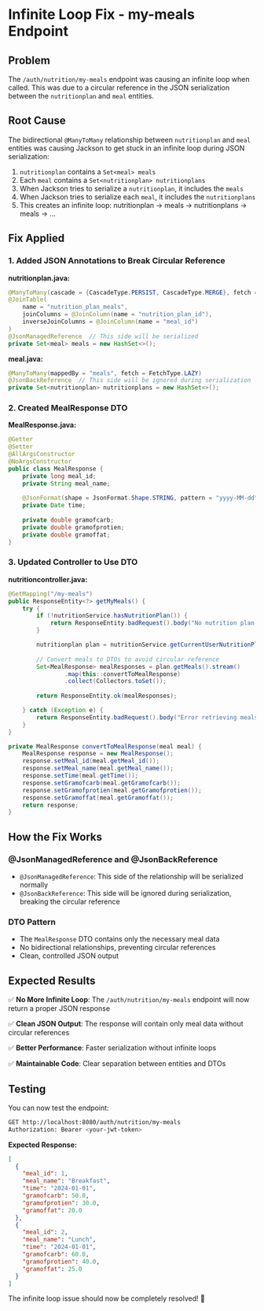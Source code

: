 # Infinite Loop Fix - my-meals Endpoint

## Problem
The `/auth/nutrition/my-meals` endpoint was causing an infinite loop when called. This was due to a circular reference in the JSON serialization between the `nutritionplan` and `meal` entities.

## Root Cause
The bidirectional `@ManyToMany` relationship between `nutritionplan` and `meal` entities was causing Jackson to get stuck in an infinite loop during JSON serialization:

1. `nutritionplan` contains a `Set<meal> meals`
2. Each `meal` contains a `Set<nutritionplan> nutritionplans`
3. When Jackson tries to serialize a `nutritionplan`, it includes the `meals`
4. When Jackson tries to serialize each `meal`, it includes the `nutritionplans`
5. This creates an infinite loop: nutritionplan → meals → nutritionplans → meals → ...

## Fix Applied

### 1. **Added JSON Annotations to Break Circular Reference**

**nutritionplan.java:**
```java
@ManyToMany(cascade = {CascadeType.PERSIST, CascadeType.MERGE}, fetch = FetchType.LAZY)
@JoinTable(
    name = "nutrition_plan_meals",
    joinColumns = @JoinColumn(name = "nutrition_plan_id"),
    inverseJoinColumns = @JoinColumn(name = "meal_id")
)
@JsonManagedReference  // This side will be serialized
private Set<meal> meals = new HashSet<>();
```

**meal.java:**
```java
@ManyToMany(mappedBy = "meals", fetch = FetchType.LAZY)
@JsonBackReference  // This side will be ignored during serialization
private Set<nutritionplan> nutritionplans = new HashSet<>();
```

### 2. **Created MealResponse DTO**

**MealResponse.java:**
```java
@Getter
@Setter
@AllArgsConstructor
@NoArgsConstructor
public class MealResponse {
    private long meal_id;
    private String meal_name;
    
    @JsonFormat(shape = JsonFormat.Shape.STRING, pattern = "yyyy-MM-dd")
    private Date time;
    
    private double gramofcarb;
    private double gramofprotien;
    private double gramoffat;
}
```

### 3. **Updated Controller to Use DTO**

**nutritioncontroller.java:**
```java
@GetMapping("/my-meals")
public ResponseEntity<?> getMyMeals() {
    try {
        if (!nutritionService.hasNutritionPlan()) {
            return ResponseEntity.badRequest().body("No nutrition plan assigned yet. Please contact your coach.");
        }

        nutritionplan plan = nutritionService.getCurrentUserNutritionPlan();
        
        // Convert meals to DTOs to avoid circular reference
        Set<MealResponse> mealResponses = plan.getMeals().stream()
                .map(this::convertToMealResponse)
                .collect(Collectors.toSet());
        
        return ResponseEntity.ok(mealResponses);

    } catch (Exception e) {
        return ResponseEntity.badRequest().body("Error retrieving meals: " + e.getMessage());
    }
}

private MealResponse convertToMealResponse(meal meal) {
    MealResponse response = new MealResponse();
    response.setMeal_id(meal.getMeal_id());
    response.setMeal_name(meal.getMeal_name());
    response.setTime(meal.getTime());
    response.setGramofcarb(meal.getGramofcarb());
    response.setGramofprotien(meal.getGramofprotien());
    response.setGramoffat(meal.getGramoffat());
    return response;
}
```

## How the Fix Works

### **@JsonManagedReference and @JsonBackReference**
- `@JsonManagedReference`: This side of the relationship will be serialized normally
- `@JsonBackReference`: This side will be ignored during serialization, breaking the circular reference

### **DTO Pattern**
- The `MealResponse` DTO contains only the necessary meal data
- No bidirectional relationships, preventing circular references
- Clean, controlled JSON output

## Expected Results

✅ **No More Infinite Loop**: The `/auth/nutrition/my-meals` endpoint will now return a proper JSON response

✅ **Clean JSON Output**: The response will contain only meal data without circular references

✅ **Better Performance**: Faster serialization without infinite loops

✅ **Maintainable Code**: Clear separation between entities and DTOs

## Testing

You can now test the endpoint:

```bash
GET http://localhost:8080/auth/nutrition/my-meals
Authorization: Bearer <your-jwt-token>
```

**Expected Response:**
```json
[
  {
    "meal_id": 1,
    "meal_name": "Breakfast",
    "time": "2024-01-01",
    "gramofcarb": 50.0,
    "gramofprotien": 30.0,
    "gramoffat": 20.0
  },
  {
    "meal_id": 2,
    "meal_name": "Lunch",
    "time": "2024-01-01",
    "gramofcarb": 60.0,
    "gramofprotien": 40.0,
    "gramoffat": 25.0
  }
]
```

The infinite loop issue should now be completely resolved! 🎉

